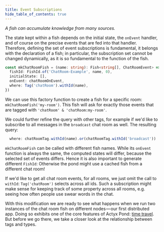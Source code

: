 ```yaml
---
title: Event Subscriptions
hide_table_of_contents: true
---
```


_A fish can accumulate knowledge from many sources._

The state kept within a fish depends on the initial state, the `onEvent` handler, and of course on the precise events that are fed into that handler.
Therefore, defining the set of event subscriptions is fundamental, it belongs with the declaration of a fish; in particular, the subscription set cannot be changed dynamically, as it is so fundamental to the function of the fish.

```typescript
const mkChatRoomFish = (name: string): Fish<string[], ChatRoomEvent> => ({
  fishId: FishId.of('ChatRoom-Example', name, 0),
  initialState: [],
  onEvent: chatRoomOnEvent,
  where: Tag('chatRoom').withId(name),
})
```

We can use this factory function to create a fish for a specific room: `mkChatRoomFish('my-room')`.
This fish will ask for exactly those events that are tagged with `'chatRoom' & 'chatRoom:my-room'`.

We could further refine the query with other tags, for example if we'd like to subscribe to all
messages in the `broadcast` chat room as well. The resulting query:

```typescript
  where: chatRoomTag.withId(name).or(chatRoomTag.withId('broadcast'))
```

`mkChatRoomFish` can be called with different fish names. While its `onEvent` function is always the
same, the computed states will differ, because the selected set of events differs. Hence it is also
important to generate different `FishId`: Otherwise the pond might use a cached fish from a
different chat room!

If we'd like to get all chat room events, for all rooms, we just omit the call to `withId`:
`Tag('chatRoom')` selects across all ids. Such a subscription might make sense for keeping track of
some property across all rooms, e.g. seeing how often people use swear words in the chat.


With this modification we are ready to see what happens when we run two instances of the chat room fish on different
nodes — our first distributed app.  Doing so exhibits one of the core features of Actyx Pond: [time travel](time-travel.md).
But before we go there, we take a closer look at the relationship between tags and types.
